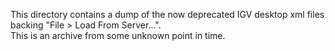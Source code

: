 This directory contains a dump of the now deprecated IGV desktop xml files backing "File > Load From Server...".  
This is an archive from some unknown point in time.  